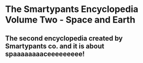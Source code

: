 # The Smartypants Encyclopedia Volume Two - Space and Earth
## The second encyclopedia created by Smartypants co. and it is about spaaaaaaaaceeeeeeeee!

